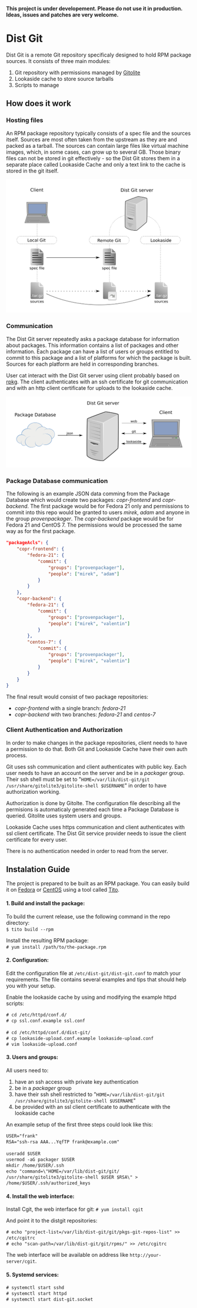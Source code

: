 **This project is under developement. Please do not use it in production. Ideas, issues and patches are very welcome.**

Dist Git
========

Dist Git is a remote Git repository specificaly designed to hold RPM package sources. It consists of three main modules:

 1. Git repository with permissions managed by [Gitolite](http://gitolite.com/gitolite/index.html)
 2. Lookaside cache to store source tarballs
 3. Scripts to manage

How does it work
----------------

### Hosting files

An RPM package repository typically consists of a spec file and the sources itself. Sources are most often taken from the upstream as they are and packed as a tarball. The sources can contain large files like virtual machine images, which, in some cases, can grow up to several GB. Those binary files can not be stored in git effectively - so the Dist Git stores them in a separate place called Lookaside Cache and only a text link to the cache is stored in the git itself.

![storage](/images/storage.png)

### Communication

The Dist Git server repeatedly asks a package database for information about packages. This information contains a list of packages and other information. Each package can have a list of users or groups entitled to commit to this package and a list of platforms for which the package is built. Sources for each platform are held in corresponding branches.

User cat interact with the Dist Git server using client probably based on [rpkg](https://fedorahosted.org/rpkg/). The client authenticates with an ssh certificate for git communication and with an http client certificate for uploads to the lookaside cache.

![server-communication](/images/server-communication.png)

### Package Database communication
The following is an example JSON data comming from the Package Database which would create two packages: *copr-frontend* and *copr-backend*. The first package would be for Fedora 21 only and permissions to commit into this repo would be granted to users *mirek*, *adam* and anyone in the group *provenpackager*. The *copr-backend* package would be for Fedora 21 and CentOS 7. The permissions would be processed the same way as for the first package.

```JSON
"packageAcls": {
    "copr-frontend": {
        "fedora-21": {
            "commit": {
                "groups": ["provenpackager"],
                "people": ["mirek", "adam"]
            }
        }
    },
    "copr-backend": {
        "fedora-21": {
            "commit": {
                "groups": ["provenpackager"],
                "people": ["mirek", "valentin"]
            }
        },
        "centos-7": {
            "commit": {
                "groups": ["provenpackager"],
                "people": ["mirek", "valentin"]
            }
        }
    }
}
```

The final result would consist of two package repositories:
- *copr-frontend* with a single branch: *fedora-21*
- *copr-backend* with two branches: *fedora-21* and *centos-7*

### Client Authentication and Authorization

In order to make changes in the package repositories, client needs to have a permission to do that. Both Git and Lookaside Cache have their own auth process.

Git uses ssh communication and client authenticates with public key. Each user needs to have an account on the server and be in a *packager* group. Their ssh shell must be set to "`HOME=/var/lib/dist-git/git /usr/share/gitolite3/gitolite-shell $USERNAME`" in order to have authorization working.

Authorization is done by Gitolte. The configuration file describing all the permisions is automaticaly generated each time a Package Database is queried. Gitolite uses system users and groups.

Lookaside Cache uses https communication and client authenticates with ssl client certificate. The Dist Git service provider needs to issue the client certificate for every user.

There is no authentication needed in order to read from the server.


Instalation Guide 
-----------------

The project is prepared to be built as an RPM package. You can easily build it on [Fedora](https://getfedora.org/) or [CentOS](https://www.centos.org/) using a tool called [Tito](https://github.com/dgoodwin/tito).

#### 1. Build and install the package:

To build the current release, use the following command in the repo directory:  
`$ tito build --rpm`  

Install the resulting RPM package:  
`# yum install /path/to/the-package.rpm`  

#### 2. Configuration:

Edit the configuration file at `/etc/dist-git/dist-git.conf` to match your requirements. The file contains several examples and tips that should help you with your setup.

Enable the lookaside cache by using and modifying the example httpd scripts:
```
# cd /etc/httpd/conf.d/
# cp ssl.conf.example ssl.conf

# cd /etc/httpd/conf.d/dist-git/
# cp lookaside-upload.conf.example lookaside-upload.conf
# vim lookaside-upload.conf
```

#### 3. Users and groups:

All users need to:
 1. have an ssh access with private key authentication
 2. be in a *packager* group
 3. have their ssh shell restricted to "`HOME=/var/lib/dist-git/git /usr/share/gitolite3/gitolite-shell $USERNAME`"
 4. be provided with an ssl client certificate to authenticate with the lookaside cache

An example setup of the first three steps could look like this:
```
USER="frank"
RSA="ssh-rsa AAA...YqfTP frank@example.com"

useradd $USER
usermod -aG packager $USER
mkdir /home/$USER/.ssh
echo "command=\"HOME=/var/lib/dist-git/git/ /usr/share/gitolite3/gitolite-shell $USER $RSA\" > /home/$USER/.ssh/authorized_keys
```

#### 4. Install the web interface:

Install Cgit, the web interface for git:
`# yum install cgit`  

And point it to the distgit repositories:  
```
# echo "project-list=/var/lib/dist-git/git/pkgs-git-repos-list" >> /etc/cgitrc
# echo "scan-path=/var/lib/dist-git/git/rpms/" >> /etc/cgitrc
```

The web interface will be available on address like `http://your-server/cgit`.

#### 5. Systemd services:

```
# systemctl start sshd
# systemctl start httpd
# systemctl start dist-git.socket
```
